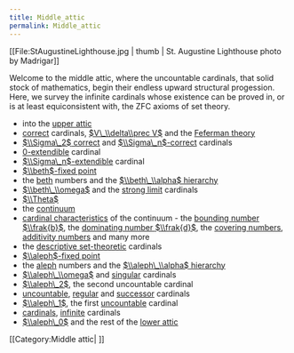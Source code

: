 ```yaml
---
title: Middle_attic
permalink: Middle_attic
---
```


[[File:StAugustineLighthouse.jpg | thumb | St. Augustine Lighthouse photo by Madrigar]]

Welcome to the middle attic, where the uncountable cardinals, that solid stock of mathematics, begin their endless upward structural progession. Here, we survey the infinite cardinals whose existence can be proved in, or is at least equiconsistent with, the ZFC axioms of set theory.

-    into the [upper attic](Upper_attic "Upper attic")
-    [correct](Correct "Correct") cardinals, [ $V\_\\delta\\prec V$](Reflecting_cardinals "Reflecting cardinals") and the [Feferman theory](Reflecting_cardinals#Feferman_theory "Reflecting cardinals#Feferman theory")
-    [$\\Sigma\_2$ correct](Reflecting\_cardinals#.24.5CSigma\_2.24-correct\_cardinals "Reflecting\_cardinals#.24.5CSigma\_2.24-correct\_cardinals") and [$\\Sigma\_n$-correct](Correct "Correct") cardinals
-    [ 0-extendible](Extendible#-extendible_cardinals_ "Extendible#-extendible cardinals ") cardinal
-    [$\\Sigma\_n$-extendible](Extendible#Sigma\_n-extendible_cardinals "Extendible#Sigma\_n-extendible cardinals") cardinal
-    [ $\\beth$-fixed point](Beth#beth\_fixed\_point_ "Beth#beth\_fixed\_point ")
-    the [beth](Beth "Beth") numbers and the [ $\\beth\_\\alpha$ hierarchy](Beth_ "Beth ")
-    [ $\\beth\_\\omega$](Beth_omega_ "Beth omega ") and the [strong limit](Strong_limit "Strong limit") cardinals
-    [ $\\Theta$](Theta_ "Theta ")
-    the [continuum](Continuum "Continuum")
-    [cardinal characteristics](Cardinal_characteristics "Cardinal characteristics")  of the continuum
    -    the [ bounding number $\\frak{b}$](Bounding_number_ "Bounding number "), the [ dominating number $\\frak{d}$](Dominating_number_ "Dominating number "), the [ covering numbers](Covering_number_ "Covering number "), [ additivity numbers](Additivity_number_ "Additivity number ") and many more
-    the [ descriptive set-theoretic](Descriptive_set_theory_ "Descriptive set theory ") cardinals
-    [ $\\aleph$-fixed point](Aleph#aleph_fixed_point_ "Aleph#aleph fixed point ")
-    the [aleph](Aleph "Aleph") numbers and the [ $\\aleph\_\\alpha$ hierarchy](Aleph_ "Aleph ")
-    [ $\\aleph\_\\omega$](Aleph#aleph_omega_ "Aleph#aleph omega ") and [singular](Singular "Singular") cardinals
-    [ $\\aleph\_2$](Aleph#aleph_two_ "Aleph#aleph two "), the second uncountable cardinal
-    [uncountable](Uncountable "Uncountable"), [regular](Regular "Regular") and [successor](Successor "Successor") cardinals
-    [ $\\aleph\_1$](Aleph#aleph_one_ "Aleph#aleph one "), the first [uncountable](Uncountable "Uncountable") cardinal
-    [ cardinals](Cardinal_ "Cardinal "), [infinite](Infinite "Infinite") cardinals
-    [ $\\aleph\_0$](Aleph_zero_ "Aleph zero ") and the rest of the [lower attic](Lower_attic "Lower attic")

[[Category:Middle attic| ]]